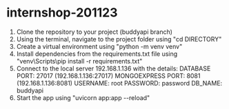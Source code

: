 # internshop-201123
1. Clone the repository to your project (buddyapi branch)
2. Using the terminal, navigate to the project folder using "cd DIRECTORY"
3. Create a virtual environment using "python -m venv venv"
4. Install dependencies from the requirements.txt file using "venv\Scripts\pip install -r requirements.txt"
5. Connect to the local server 192.168.1.136 with the details:
DATABASE PORT: 27017 (192.168.1.136:27017)
MONGOEXPRESS PORT: 8081 (192.168.1.136:8081)
USERNAME: root
PASSWORD: password
DB_NAME: buddyapi
7. Start the app using "uvicorn app:app --reload"
